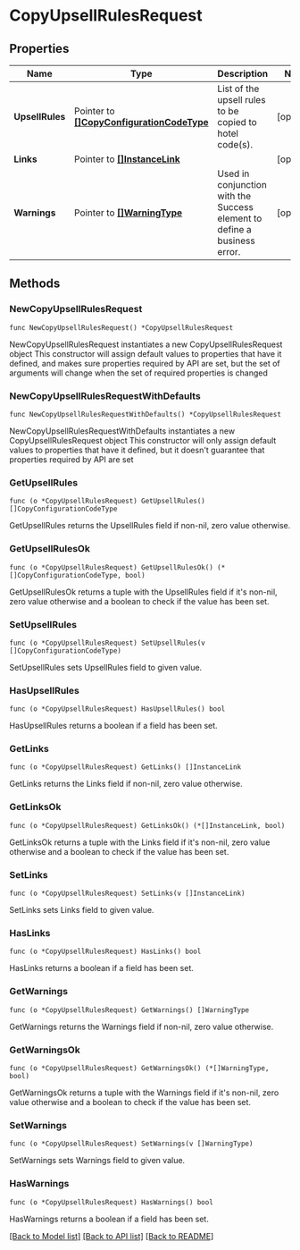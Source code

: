 # CopyUpsellRulesRequest

## Properties

Name | Type | Description | Notes
------------ | ------------- | ------------- | -------------
**UpsellRules** | Pointer to [**[]CopyConfigurationCodeType**](CopyConfigurationCodeType.md) | List of the upsell rules to be copied to hotel code(s). | [optional] 
**Links** | Pointer to [**[]InstanceLink**](InstanceLink.md) |  | [optional] 
**Warnings** | Pointer to [**[]WarningType**](WarningType.md) | Used in conjunction with the Success element to define a business error. | [optional] 

## Methods

### NewCopyUpsellRulesRequest

`func NewCopyUpsellRulesRequest() *CopyUpsellRulesRequest`

NewCopyUpsellRulesRequest instantiates a new CopyUpsellRulesRequest object
This constructor will assign default values to properties that have it defined,
and makes sure properties required by API are set, but the set of arguments
will change when the set of required properties is changed

### NewCopyUpsellRulesRequestWithDefaults

`func NewCopyUpsellRulesRequestWithDefaults() *CopyUpsellRulesRequest`

NewCopyUpsellRulesRequestWithDefaults instantiates a new CopyUpsellRulesRequest object
This constructor will only assign default values to properties that have it defined,
but it doesn't guarantee that properties required by API are set

### GetUpsellRules

`func (o *CopyUpsellRulesRequest) GetUpsellRules() []CopyConfigurationCodeType`

GetUpsellRules returns the UpsellRules field if non-nil, zero value otherwise.

### GetUpsellRulesOk

`func (o *CopyUpsellRulesRequest) GetUpsellRulesOk() (*[]CopyConfigurationCodeType, bool)`

GetUpsellRulesOk returns a tuple with the UpsellRules field if it's non-nil, zero value otherwise
and a boolean to check if the value has been set.

### SetUpsellRules

`func (o *CopyUpsellRulesRequest) SetUpsellRules(v []CopyConfigurationCodeType)`

SetUpsellRules sets UpsellRules field to given value.

### HasUpsellRules

`func (o *CopyUpsellRulesRequest) HasUpsellRules() bool`

HasUpsellRules returns a boolean if a field has been set.

### GetLinks

`func (o *CopyUpsellRulesRequest) GetLinks() []InstanceLink`

GetLinks returns the Links field if non-nil, zero value otherwise.

### GetLinksOk

`func (o *CopyUpsellRulesRequest) GetLinksOk() (*[]InstanceLink, bool)`

GetLinksOk returns a tuple with the Links field if it's non-nil, zero value otherwise
and a boolean to check if the value has been set.

### SetLinks

`func (o *CopyUpsellRulesRequest) SetLinks(v []InstanceLink)`

SetLinks sets Links field to given value.

### HasLinks

`func (o *CopyUpsellRulesRequest) HasLinks() bool`

HasLinks returns a boolean if a field has been set.

### GetWarnings

`func (o *CopyUpsellRulesRequest) GetWarnings() []WarningType`

GetWarnings returns the Warnings field if non-nil, zero value otherwise.

### GetWarningsOk

`func (o *CopyUpsellRulesRequest) GetWarningsOk() (*[]WarningType, bool)`

GetWarningsOk returns a tuple with the Warnings field if it's non-nil, zero value otherwise
and a boolean to check if the value has been set.

### SetWarnings

`func (o *CopyUpsellRulesRequest) SetWarnings(v []WarningType)`

SetWarnings sets Warnings field to given value.

### HasWarnings

`func (o *CopyUpsellRulesRequest) HasWarnings() bool`

HasWarnings returns a boolean if a field has been set.


[[Back to Model list]](../README.md#documentation-for-models) [[Back to API list]](../README.md#documentation-for-api-endpoints) [[Back to README]](../README.md)


